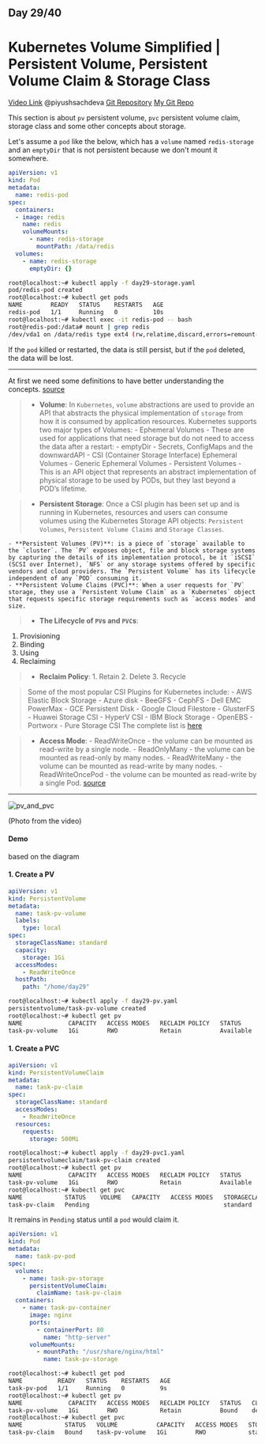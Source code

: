 ## Day 29/40
# Kubernetes Volume Simplified | Persistent Volume, Persistent Volume Claim & Storage Class
[Video Link](https://www.youtube.com/watch?v=2NzYX8_lX_0)
@piyushsachdeva 
[Git Repository](https://github.com/piyushsachdeva/CKA-2024/)
[My Git Repo](https://github.com/sina14/40daysofkubernetes)



This section is about `pv` persistent volume, `pvc` persistent volume claim, storage class and some other concepts about storage.

Let's assume a `pod` like the below, which has a `volume` named `redis-storage` and an `emptyDir` that is not persistent because we don't mount it somewhere.

```yaml
apiVersion: v1
kind: Pod
metadata:
  name: redis-pod
spec:
  containers:
  - image: redis
    name: redis
    volumeMounts:
      - name: redis-storage
        mountPath: /data/redis
  volumes:
    - name: redis-storage
      emptyDir: {}

```

```bash
root@localhost:~# kubectl apply -f day29-storage.yaml
pod/redis-pod created
root@localhost:~# kubectl get pods
NAME        READY   STATUS    RESTARTS   AGE
redis-pod   1/1     Running   0          10s
root@localhost:~# kubectl exec -it redis-pod -- bash
root@redis-pod:/data# mount | grep redis
/dev/vda1 on /data/redis type ext4 (rw,relatime,discard,errors=remount-ro)

```
If the `pod` killed or restarted, the data is still persist, but if the `pod` deleted, the data will be lost.

---
At first we need some definitions to have better understanding the concepts.
[source](https://blog.mayadata.io/understanding-persistent-volumes-and-pvcs-in-kubernetes)
>- **Volume**: In `Kubernetes`, `volume` abstractions are used to provide an API that abstracts the physical implementation of `storage` from how it is consumed by application resources.
>Kubernetes supports two major types of Volumes:
    - Ephemeral Volumes - These are used for applications that need storage but do not need to access the data after a restart:
          - emptyDir
          - Secrets, ConfigMaps and the downwardAPI
          - CSI (Container Storage Interface) Ephemeral Volumes
          - Generic Ephemeral Volumes
    - Persistent Volumes - This is an API object that represents an abstract implementation of physical storage to be used by PODs, but they last beyond a POD’s lifetime.

> - **Persistent Storage**: Once a CSI plugin has been set up and is running in Kubernetes, resources and users can consume volumes using the Kubernetes Storage API objects: `Persistent Volumes`, `Persistent Volume Claims` and `Storage Classes`.

    - **Persistent Volumes (PV)**: is a piece of `storage` available to the `cluster`. The `PV` exposes object, file and block storage systems by capturing the details of its implementation protocol, be it `iSCSI` (SCSI over Internet), `NFS` or any storage systems offered by specific vendors and cloud providers. The `Persistent Volume` has its lifecycle independent of any `POD` consuming it.
    - **Persistent Volume Claims (PVC)**: When a user requests for `PV` storage, they use a `Persistent Volume Claim` as a `Kubernetes` object that requests specific storage requirements such as `access modes` and size.

> - **The Lifecycle of `PV`s and `PVC`s**:
  1. Provisioning
  2. Binding
  3. Using
  4. Reclaiming

> - **Reclaim Policy**:
    1. Retain
    2. Delete
    3. Recycle

> Some of the most popular CSI Plugins for Kubernetes include:
    - AWS Elastic Block Storage 
    - Azure disk
    - BeeGFS
    - CephFS
    - Dell EMC PowerMax
    - GCE Persistent Disk
    - Google Cloud Filestore
    - GlusterFS
    - Huawei Storage CSI
    - HyperV CSI
    - IBM Block Storage
    - OpenEBS
    - Portworx
    - Pure Storage CSI
The complete list is [here](https://kubernetes-csi.github.io/docs/drivers.html)


> - **Access Mode**:
    - ReadWriteOnce - the volume can be mounted as read-write by a single node. 
    - ReadOnlyMany - the volume can be mounted as read-only by many nodes.
    - ReadWriteMany - the volume can be mounted as read-write by many nodes.
    - ReadWriteOncePod - the volume can be mounted as read-write by a single Pod.
[source](https://kubernetes.io/docs/concepts/storage/persistent-volumes/#access-modes)


---

![pv_and_pvc](https://dev-to-uploads.s3.amazonaws.com/uploads/articles/kkkzr3r3qv8tjh959crs.png)

(Photo from the video)

#### Demo
based on the diagram

#### 1. Create a PV

```yaml
apiVersion: v1
kind: PersistentVolume
metadata:
  name: task-pv-volume
  labels:
    type: local
spec:
  storageClassName: standard
  capacity:
    storage: 1Gi
  accessModes:
    - ReadWriteOnce
  hostPath:
    path: "/home/day29"
```

```bash
root@localhost:~# kubectl apply -f day29-pv.yaml
persistentvolume/task-pv-volume created
root@localhost:~# kubectl get pv
NAME             CAPACITY   ACCESS MODES   RECLAIM POLICY   STATUS      CLAIM   STORAGECLASS   VOLUMEATTRIBUTESCLASS   REASON   AGE
task-pv-volume   1Gi        RWO            Retain           Available                          <unset>                          10s
```

#### 1. Create a PVC

```yaml
apiVersion: v1
kind: PersistentVolumeClaim
metadata:
  name: task-pv-claim
spec:
  storageClassName: standard
  accessModes:
    - ReadWriteOnce
  resources:
    requests:
      storage: 500Mi

```

```bash
root@localhost:~# kubectl apply -f day29-pvc1.yaml
persistentvolumeclaim/task-pv-claim created
root@localhost:~# kubectl get pv
NAME             CAPACITY   ACCESS MODES   RECLAIM POLICY   STATUS      CLAIM   STORAGECLASS   VOLUMEATTRIBUTESCLASS   REASON   AGE
task-pv-volume   1Gi        RWO            Retain           Available                          <unset>                          4m4s
root@localhost:~# kubectl get pvc
NAME            STATUS    VOLUME   CAPACITY   ACCESS MODES   STORAGECLASS   VOLUMEATTRIBUTESCLASS   AGE
task-pv-claim   Pending                                      standard       <unset>                 19s

```
It remains in `Pending` status until a `pod` would claim it.

```yaml
apiVersion: v1
kind: Pod
metadata:
  name: task-pv-pod
spec:
  volumes:
    - name: task-pv-storage
      persistentVolumeClaim:
        claimName: task-pv-claim
  containers:
    - name: task-pv-container
      image: nginx
      ports:
        - containerPort: 80
          name: "http-server"
      volumeMounts:
        - mountPath: "/usr/share/nginx/html"
          name: task-pv-storage
```

```bash
root@localhost:~# kubectl get pod
NAME          READY   STATUS    RESTARTS   AGE
task-pv-pod   1/1     Running   0          9s
root@localhost:~# kubectl get pv
NAME             CAPACITY   ACCESS MODES   RECLAIM POLICY   STATUS   CLAIM                   STORAGECLASS   VOLUMEATTRIBUTESCLASS   REASON   AGE
task-pv-volume   1Gi        RWO            Retain           Bound    default/task-pv-claim   standard       <unset>                          32s
root@localhost:~# kubectl get pvc
NAME            STATUS   VOLUME           CAPACITY   ACCESS MODES   STORAGECLASS   VOLUMEATTRIBUTESCLASS   AGE
task-pv-claim   Bound    task-pv-volume   1Gi        RWO            standard       <unset>                 24s
```
















